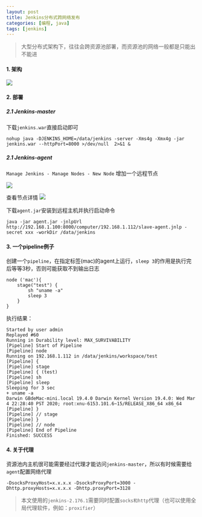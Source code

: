 ```yaml
---
layout: post
title: Jenkins分布式跨网络发布
categories: [编程, java]
tags: [jenkins]
---
```


> 大型分布式架构下，往往会跨资源池部署，而资源池的网络一般都是只能出不能进

#### 1. 架构

![]({{site.url}}/public/images/2020-09-17-jenkins-remote-cd_1.png)

#### 2. 部署

##### 2.1 Jenkins-master

下载`jenkins.war`直接启动即可

```
nohup java -DJENKINS_HOME=/data/jenkins -server -Xms4g -Xmx4g -jar jenkins.war --httpPort=8000 >/dev/null  2>&1 &
```

##### 2.1 Jenkins-agent

`Manage Jenkins - Manage Nodes - New Node` 增加一个远程节点

![]({{site.url}}/public/images/2020-09-17-jenkins-remote-cd_2.png)

查看节点详情
![]({{site.url}}/public/images/2020-09-17-jenkins-remote-cd_3.png)

下载`agent.jar`安装到远程主机并执行启动命令
```
java -jar agent.jar -jnlpUrl http://192.168.1.100:8000/computer/192.168.1.112/slave-agent.jnlp -secret xxx -workDir /data/jenkins
```

#### 3. 一个pipeline例子

创建一个`pipeline`，在指定标签(mac)的agent上运行，`sleep 3`的作用是执行完后等等3秒，否则可能获取不到输出日志

```
node ('mac'){
    stage("test") {
        sh "uname -a"
        sleep 3
    }
}
```

执行结果：

```
Started by user admin
Replayed #60
Running in Durability level: MAX_SURVIVABILITY
[Pipeline] Start of Pipeline
[Pipeline] node
Running on 192.168.1.112 in /data/jenkins/workspace/test
[Pipeline] {
[Pipeline] stage
[Pipeline] { (test)
[Pipeline] sh
[Pipeline] sleep
Sleeping for 3 sec
+ uname -a
Darwin GBdeMac-mini.local 19.4.0 Darwin Kernel Version 19.4.0: Wed Mar  4 22:28:40 PST 2020; root:xnu-6153.101.6~15/RELEASE_X86_64 x86_64
[Pipeline] }
[Pipeline] // stage
[Pipeline] }
[Pipeline] // node
[Pipeline] End of Pipeline
Finished: SUCCESS
```

#### 4. 关于代理

资源池内主机很可能需要经过代理才能访问`jenkins-master`，所以有时候需要给`agent`配置网络代理

```
-DsocksProxyHost=x.x.x.x -DsocksProxyPort=3000 -Dhttp.proxyHosts=x.x.x.x -Dhttp.proxyPort=3128
```

> 本文使用的`jenkins-2.176.1`需要同时配置`socks和http`代理（也可以使用全局代理软件，例如：`proxifier`）